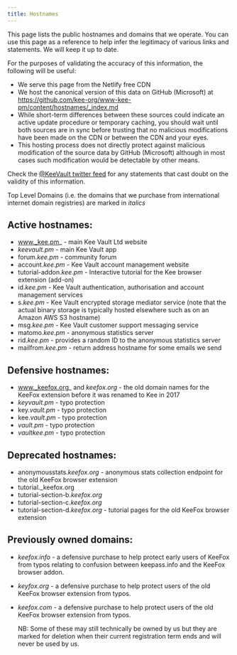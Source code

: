 ```yaml
---
title: Hostnames
---
```


This page lists the public hostnames and domains that we operate. You can use this page as a reference to help infer the legitimacy of various links and statements. We will keep it up to date.

For the purposes of validating the accuracy of this information, the following will be useful:

* We serve this page from the Netlify free CDN
* We host the canonical version of this data on GitHub (Microsoft) at https://github.com/kee-org/www-kee-pm/content/hostnames/_index.md
* While short-term differences between these sources could indicate an active update procedure or temporary caching, you should wait until both sources are in sync before trusting that no malicious modifications have been made on the CDN or between the CDN and your eyes.
* This hosting process does not directly protect against malicious modification of the source data by GitHub (Microsoft) although in most cases such modification would be detectable by other means.

Check the [@KeeVault twitter feed](https://twitter.com/keevault) for any statements that cast doubt on the validity of this information.

Top Level Domains (i.e. the domains that we purchase from international internet domain registries) are marked in _italics_

## Active hostnames:

* www._kee.pm_ - main Kee Vault Ltd website
* _keevault.pm_ - main Kee Vault app
* forum._kee.pm_ - community forum
* account._kee.pm_ - Kee Vault account management website
* tutorial-addon._kee.pm_ - Interactive tutorial for the Kee browser extension (add-on)
* id._kee.pm_ - Kee Vault authentication, authorisation and account management services
* s._kee.pm_ - Kee Vault encrypted storage mediator service (note that the actual binary storage is typically hosted elsewhere such as on an Amazon AWS S3 hostname)
* msg._kee.pm_ - Kee Vault customer support messaging service
* matomo._kee.pm_ - anonymous statistics server
* rid._kee.pm_ - provides a random ID to the anonymous statistics server
* mailfrom._kee.pm_ - return address hostname for some emails we send

## Defensive hostnames:

* www._keefox.org_ and _keefox.org_ - the old domain names for the KeeFox extension before it was renamed to Kee in 2017
* _keyvault.pm_ - typo protection
* key._vault.pm_ - typo protection
* kee._vault.pm_ - typo protection
* _vault.pm_ - typo protection 
* _vaultkee.pm_ - typo protection

## Deprecated hostnames:

* anonymousstats._keefox.org_ - anonymous stats collection endpoint for the old KeeFox browser extension
* tutorial._keefox.org
* tutorial-section-b._keefox.org_
* tutorial-section-c._keefox.org_
* tutorial-section-d._keefox.org_ - tutorial pages for the old KeeFox browser extension

## Previously owned domains:

* _keefox.info_ - a defensive purchase to help protect early users of KeeFox from typos relating to confusion between keepass.info and the KeeFox browser addon.
* _keyfox.org_ - a defensive purchase to help protect users of the old KeeFox browser extension from typos.
* _keefox.com_ - a defensive purchase to help protect users of the old KeeFox browser extension from typos.

    NB: Some of these may still technically be owned by us but they are marked for deletion when their current registration term ends and will never be used by us.
